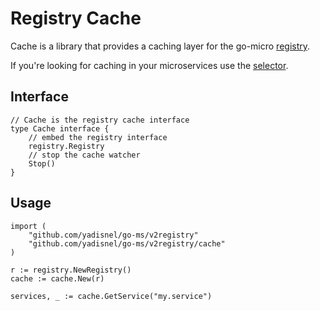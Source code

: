 # Registry Cache 

Cache is a library that provides a caching layer for the go-micro [registry](https://godoc.org/github.com/yadisnel/go-ms/v2registry#Registry).

If you're looking for caching in your microservices use the [selector](https://micro.mu/docs/fault-tolerance.html#caching-discovery).

## Interface

```
// Cache is the registry cache interface
type Cache interface {
	// embed the registry interface
	registry.Registry
	// stop the cache watcher
	Stop()
}
```

## Usage

```
import (
	"github.com/yadisnel/go-ms/v2registry"
	"github.com/yadisnel/go-ms/v2registry/cache"
)

r := registry.NewRegistry()
cache := cache.New(r)

services, _ := cache.GetService("my.service")
```

